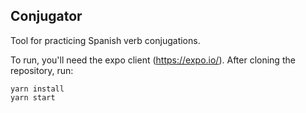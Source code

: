 ## Conjugator

Tool for practicing Spanish verb conjugations.

To run, you'll need the expo client (https://expo.io/). After cloning the repository, run:

```
yarn install
yarn start
```
